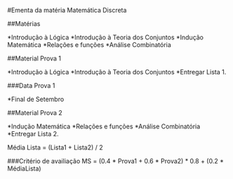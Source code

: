 #Ementa da matéria Matemática Discreta

##Matérias

*Introdução à Lógica
*Introdução à Teoria dos Conjuntos
*Indução Matemática
*Relações e funções
*Análise Combinatória

##Material Prova 1

*Introdução à Lógica
*Introdução à Teoria dos Conjuntos
*Entregar Lista 1.

###Data Prova 1

*Final de Setembro


##Material Prova 2

*Indução Matemática
*Relações e funções
*Análise Combinatória
*Entregar Lista 2.


Média Lista = (Lista1 + Lista2) / 2


###Critério de availiação
MS = (0.4 * Prova1 + 0.6 * Prova2) * 0.8 + (0.2 * MédiaLista)


